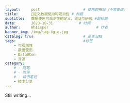 ```yaml
---
layout:     post                    # 使用的布局（不需要改）
title:      📕定义数据使用可观测性	# 标题 
subtitle:   数据使用可观测性的定义、论证与研究 #副标题
date:       2023-10-31            # 时间
author:     Wh1isper                      # 作者
banner_img: /img/tag-bg-o.jpg
catalog: true                       # 是否归档
tags:                               #标签
    - 可观测性
    - 数据使用
    - DataUCon
    - 开源
category:
    # - 随笔
    # - 时评
    # - 读书笔记
    - 技术分享
---
```


Still writing...